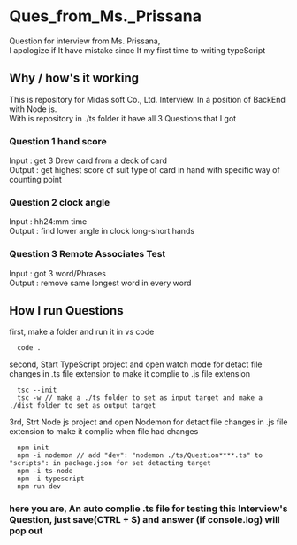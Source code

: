 # Ques_from_Ms._Prissana
Question for interview from Ms. Prissana, <br>
I apologize if It have mistake since It my first time to writing typeScript

## Why / how's it working
This is repository for Midas soft Co., Ltd. Interview. In a position of BackEnd with Node js. <br>
With is repository in ./ts folder it have all 3 Questions that I got

### Question 1  hand score
Input : get 3 Drew card from a deck of card <br>
Output : get highest score of suit type of card in hand with specific way of counting point

### Question 2 clock angle
Input : hh24:mm time<br>
Output : find lower angle in clock long-short hands

### Question 3 Remote Associates Test
Input : got 3 word/Phrases<br>
Output : remove same longest word in every word

## How I run Questions

first, make a folder and run it in vs code
```
  code .
```

second, Start TypeScript project and open watch mode for detact file changes in .ts file extension to make it complie to .js file extension
```
  tsc --init
  tsc -w // make a ./ts folder to set as input target and make a ./dist folder to set as output target
```

3rd, Strt Node js project and open Nodemon for detact file changes in .js file extension to make it complie when file had changes 
```
  npm init
  npm -i nodemon // add "dev": "nodemon ./ts/Question****.ts" to "scripts": in package.json for set detacting target
  npm -i ts-node
  npm -i typescript
  npm run dev
```

### here you are, An auto complie .ts file for testing this Interview's Question, just save(CTRL + S) and answer (if console.log) will pop out 

